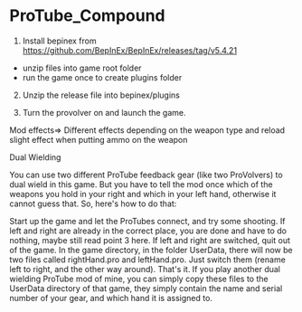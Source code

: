 # ProTube_Compound

1) Install bepinex from https://github.com/BepInEx/BepInEx/releases/tag/v5.4.21
- unzip files into game root folder
- run the game once to create plugins folder

2) Unzip the release file into bepinex/plugins

3) Turn the provolver on and launch the game.

Mod effects=> Different effects depending on the weapon type and reload slight effect when putting ammo on the weapon

Dual Wielding

You can use two different ProTube feedback gear (like two ProVolvers) to dual wield in this game. But you have to tell the mod once which of the weapons you hold in your right and which in your left hand, otherwise it cannot guess that. So, here's how to do that:

Start up the game and let the ProTubes connect, and try some shooting. If left and right are already in the correct place, you are done and have to do nothing, maybe still read point 3 here.
If left and right are switched, quit out of the game. In the game directory, in the folder UserData, there will now be two files called rightHand.pro and leftHand.pro. Just switch them (rename left to right, and the other way around). That's it.
If you play another dual wielding ProTube mod of mine, you can simply copy these files to the UserData directory of that game, they simply contain the name and serial number of your gear, and which hand it is assigned to.
